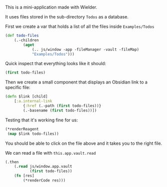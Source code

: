 This is a mini-application made with Wielder.

It uses files stored in the sub-directory `Todos` as a database.

First we create a var that holds a list of all the files inside `Examples/Todos`

```clojure
(def todo-files
	(.-children
		(aget
			(.. js/window -app -fileManager -vault -fileMap)
			"Examples/Todos")))
```

Quick inspect that everything looks like it should:

```clojure
(first todo-files)
```

Then we create a small component that displays an Obsidian link to a specific file:

```clojure
(defn $link [child]
	[:a.internal-link
		{:href (.-path (first todo-files))}
		(.-basename (first todo-files))])
```

Testing that it's working fine for us:

```clojure
(*renderReagent
 (map $link todo-files))
```

You should be able to click on the file above and it takes you to the right file.

We can read a file with `this.app.vault.read`

```clojure
(.then
	(.read js/window.app.vault
		   (first todo-files))
	(fn [res]
		(*renderCode res)))
```
